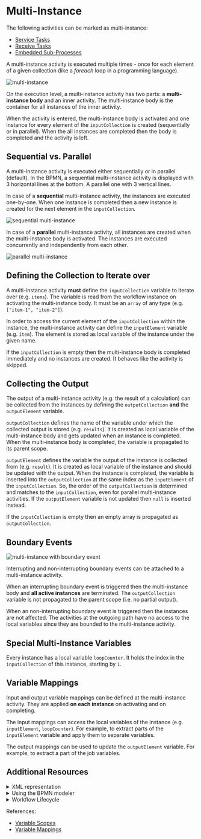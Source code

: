 # Multi-Instance

The following activities can be marked as multi-instance: 

* [Service Tasks](bpmn-workflows/service-tasks.html) 
* [Receive Tasks](bpmn-workflows/receive-tasks.html) 
* [Embedded Sub-Processes](bpmn-workflows/subprocesses.html#embedded-sub-process) 

A multi-instance activity is executed multiple times - once for each element of a given collection (like a _foreach_ loop in a programming language). 

![multi-instance](/bpmn-workflows/multi-instance/multi-instance-example.png) 

On the execution level, a multi-instance activity has two parts: a **multi-instance body** and an inner activity. The multi-instance body is the container for all instances of the inner activity. 

When the activity is entered, the multi-instance body is activated and one instance for every element of the `inputCollection` is created (sequentially or in parallel). When the all instances are completed then the body is completed and the activity is left.

## Sequential vs. Parallel

A multi-instance activity is executed either sequentially or in parallel (default). In the BPMN, a sequential multi-instance activity is displayed with 3 horizontal lines at the bottom. A parallel one with 3 vertical lines.

In case of a **sequential** multi-instance activity, the instances are executed one-by-one. When one instance is completed then a new instance is created for the next element in the `inputCollection`.

![sequential multi-instance](/bpmn-workflows/multi-instance/multi-instance-sequential.png) 
 
In case of a **parallel** multi-instance activity, all instances are created when the multi-instance body is activated. The instances are executed concurrently and independently from each other.    

![parallel multi-instance](/bpmn-workflows/multi-instance/multi-instance-parallel.png) 

## Defining the Collection to Iterate over

A multi-instance activity **must** define the `inputCollection` variable to iterate over (e.g. `items`). The variable is read from the workflow instance on activating the multi-instance body. It must be an `array` of any type (e.g. `["item-1", "item-2"]`). 

In order to access the current element of the `inputCollection` within the instance, the multi-instance activity can define the `inputElement` variable (e.g. `item`). The element is stored as local variable of the instance under the given name.

If the `inputCollection` is empty then the multi-instance body is completed immediately and no instances are created. It behaves like the activity is skipped. 

## Collecting the Output

The output of a multi-instance activity (e.g. the result of a calculation) can be collected from the instances by defining the `outputCollection` **and** the `outputElement` variable. 

`outputCollection` defines the name of the variable under which the collected output is stored (e.g. `results`). It is created as local variable of the multi-instance body and gets updated when an instance is completed. When the multi-instance body is completed, the variable is propagated to its parent scope.

`outputElement` defines the variable the output of the instance is collected from (e.g. `result`). It is created as local variable of the instance and should be updated with the output. When the instance is completed, the variable is inserted into the `outputCollection` at the same index as the `inputElement` of the `inputCollection`. So, the order of the `outputCollection` is determined and matches to the `inputCollection`, even for parallel multi-instance activities. If the `outputElement` variable is not updated then `null` is inserted instead.

If the `inputCollection` is empty then an empty array is propagated as `outputCollection`.

## Boundary Events

![multi-instance with boundary event](/bpmn-workflows/multi-instance/multi-instance-boundary-event.png) 

Interrupting and non-interrupting boundary events can be attached to a multi-instance activity.

When an interrupting boundary event is triggered then the multi-instance body and **all active instances** are terminated. The `outputCollection` variable is not propagated to the parent scope (i.e. no partial output).

When an non-interrupting boundary event is triggered then the instances are not affected. The activities at the outgoing path have no access to the local variables since they are bounded to the multi-instance activity.

## Special Multi-Instance Variables

Every instance has a local variable `loopCounter`. It holds the index in the `inputCollection` of this instance, starting by `1`.

## Variable Mappings

Input and output variable mappings can be defined at the multi-instance activity. They are applied **on each instance** on activating and on completing.

The input mappings can access the local variables of the instance (e.g. `inputElement`, `loopCounter`). For example, to extract parts of the `inputElement` variable and apply them to separate variables. 

The output mappings can be used to update the `outputElement` variable. For example, to extract a part of the job variables.

## Additional Resources

<details>
  <summary>XML representation</summary>
  <p>A sequential multi-instance service task:
  
```xml
<bpmn:serviceTask id="task-A" name="A">
  <bpmn:multiInstanceLoopCharacteristics>
    <bpmn:extensionElements>
      <zeebe:loopCharacteristics isSequential="true" 
          inputCollection="items" inputElement="item" 
          outputCollection="results" outputElement="result" />
    </bpmn:extensionElements>
  </bpmn:multiInstanceLoopCharacteristics>
</bpmn:serviceTask>
```

  </p>
</details>

<details>
  <summary>Using the BPMN modeler</summary>
  <p>Adding the parallel multi-instance marker to a service task:
  
![multi-instance](/bpmn-workflows/multi-instance/bpmn-modeler-multi-instance.gif) 

  </p>
</details>

<details>
  <summary>Workflow Lifecycle</summary>
  <p>Workflow instance records of a parallel multi-instance service task: 

<table>
    <tr>
        <th>Intent</th>
        <th>Element Id</th>
        <th>Element Type</th>
    </tr>
    <tr>
        <td>ELEMENT_ACTIVATING</td>
        <td>task-a</td>
        <td>MULTI_INSTANCE_BODY</td>
    <tr>
    <tr>
        <td>ELEMENT_ACTIVATED</td>
        <td>task-a</td>
        <td>MULTI_INSTANCE_BODY</td>
    <tr>
    <tr>
        <td>ELEMENT_ACTIVATING</td>
        <td>task-a</td>
        <td>SERVICE_TASK</td>
    <tr>
    <tr>
        <td>ELEMENT_ACTIVATING</td>
        <td>task-a</td>
        <td>SERVICE_TASK</td>
    <tr>
    <tr>
        <td>ELEMENT_ACTIVATED</td>
        <td>task-a</td>
        <td>SERVICE_TASK</td>
    <tr>
    <tr>
        <td>ELEMENT_ACTIVATED</td>
        <td>task-a</td>
        <td>SERVICE_TASK</td>
    <tr>
    <tr>
        <td>...</td>
        <td>...</td>
        <td>...</td>
    <tr>
    <tr>
        <td>ELEMENT_COMPLETED</td>
        <td>task-a</td>
        <td>SERVICE_TASK</td>
    <tr>
    <tr>
        <td>...</td>
        <td>...</td>
        <td>...</td>
    <tr>
    <tr>
        <td>ELEMENT_COMPLETED</td>
        <td>task-a</td>
        <td>SERVICE_TASK</td>
    <tr>
    <tr>
        <td>ELEMENT_COMPLETING</td>
        <td>task-a</td>
        <td>MULTI_INSTANCE_BODY</td>
    <tr>
    <tr>
        <td>ELEMENT_COMPLETED</td>
        <td>task-a</td>
        <td>MULTI_INSTANCE_BODY</td>
    <tr>
</table>

  </p>
</details>

References:
* [Variable Scopes](reference/variables.html#variable-scopes)
* [Variable Mappings](reference/variables.html#inputoutput-variable-mappings)
